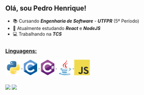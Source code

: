 ## Olá, sou Pedro Henrique!
 - 📚 Cursando ***Engenharia de Software*** - ***UTFPR*** (5º Período)
 - 🔎 Atualmente estudando ***React*** e ***NodeJS***
 - 💻 Trabalhando na ***TCS***

<div align="center">
  <a href="https://github.com/phTononFerreira">
  <!--<img height="150em" src="https://github-readme-stats.vercel.app/api?username=phTononFerreira&show_icons=true&theme=great-gatsby&include_all_commits=true&count_private=true"/>
  <--<img height="150em" src="https://github-readme-stats.vercel.app/api/top-langs/?username=phTononFerreira&layout=compact&langs_count=7&theme=great-gatsby"/>-->
</div>

 ##
 
 <h3>Linguagens:</h3>
 <div style="display: inline_block">
  <img align="center" alt="Python" height="50" width="50" src="https://raw.githubusercontent.com/devicons/devicon/master/icons/python/python-original.svg">
  <img align="center" alt="Csharp" height="50" width="50" src="https://raw.githubusercontent.com/devicons/devicon/master/icons/c/c-original.svg">
  <img align="center" alt="Csharp" height="50" width="50" src="https://raw.githubusercontent.com/devicons/devicon/master/icons/csharp/csharp-original.svg">
  <img align="center" alt="Csharp" height="50" width="50" src="https://raw.githubusercontent.com/devicons/devicon/master/icons/java/java-original.svg">
  <img align="center" alt="Csharp" height="50" width="50" src="https://raw.githubusercontent.com/devicons/devicon/master/icons/javascript/javascript-original.svg">
</div>
 
 ##
 
 <a href = "mailto:pehetofe@gmail.com"><img src="https://img.shields.io/badge/-Gmail-%23333?style=for-the-badge&logo=gmail&logoColor=white" target="_blank"></a>
 <a href = "linkedin.com/in/pedro-henrique-tonon-ferreira-28b97a230"><img src="https://img.shields.io/badge/LinkedIn-0077B5?style=for-the-badge&logo=linkedin&logoColor=white" target="_blank"></a>
